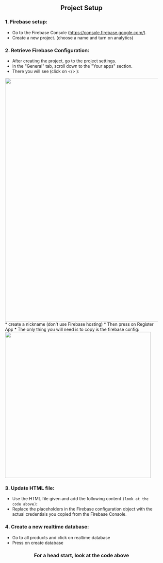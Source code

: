 <h2 align='center'>Project Setup</h2>

<h3>1. Firebase setup:</h3>

* Go to the Firebase Console (https://console.firebase.google.com/).
* Create a new project. (choose a name and turn on analytics)
<h3>2. Retrieve Firebase Configuration:</h3>

* After creating the project, go to the project settings.
* In the "General" tab, scroll down to the "Your apps" section.
* There you will see (click on </> ):
<img style="width:50rem" src="https://github.com/DanyilNiemtsov/DanyilNiemtsov/assets/142193142/0962f3fb-6043-45e3-87b8-637cc361b44c"/>
* create a nickname (don't use Firebase hosting)
* Then press on Register App
* The only thing you will need is to copy is the firebase config: 
<img style="width:30rem" src="https://github.com/DanyilNiemtsov/DanyilNiemtsov/assets/142193142/e006970b-a62a-47fa-928b-392faab4c16e"/>
<h3>3. Update HTML file:</h3>

* Use the HTML file given and add the following content ``(look at the code above)``:
* Replace the placeholders in the Firebase configuration object with the actual credentials you copied from the Firebase Console.
<h3>4. Create a new realtime database:</h3>

* Go to all products and click on realtime database
* Press on create database 

<h3 align="center">For a head start, look at the code above</h3>
